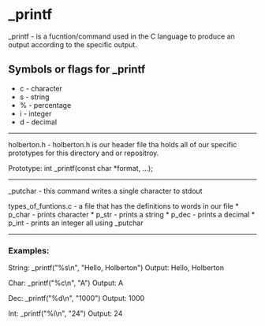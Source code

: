 # **_printf**

 _printf -  is a fucntion/command used in the C language to produce an output according to the specific output. 

## Symbols or flags for _printf

* c - character
* s - string
* % - percentage
* i - integer
* d - decimal
------------------------------------------------

holberton.h - holberton.h is our header file tha holds all of our specific prototypes for this directory and or repositroy.


Prototype: int _printf(const char *format, ...);

-------------------------------------------------

_putchar - this command writes a single character to stdout

types_of_funtions.c - a file that has the definitions to words in our file
 		  * p_char - prints character
		  * p_str - prints a string
		  * p_dec - prints a decimal
		  * p_int - prints an integer
		  all using _putchar

------------------------------------------------
### Examples:

String: _printf("%s\n", "Hello, Holberton")
Output: Hello, Holberton


Char: _printf("%c\n", "A")
Output: A


Dec: _printf("%d\n", "1000")
Output: 1000


Int: _printf("%i\n", "24")
Output: 24